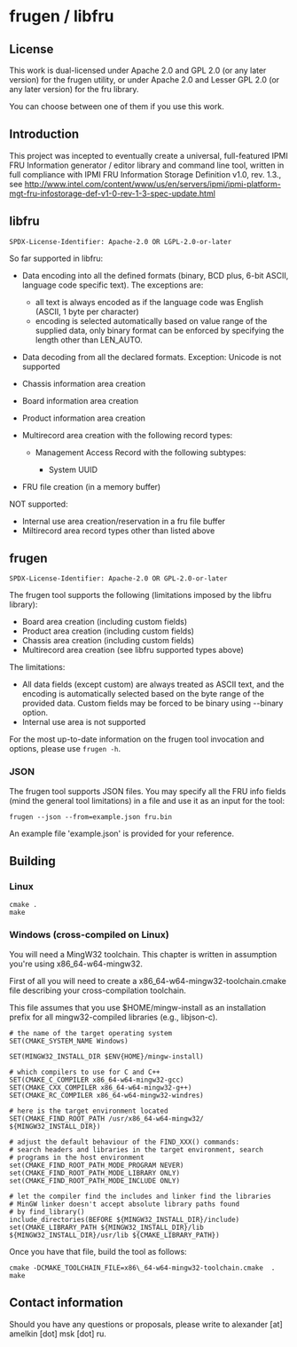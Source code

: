 # frugen / libfru

## License

This work is dual-licensed under Apache 2.0 and GPL 2.0 (or any later version)
for the frugen utility, or under Apache 2.0 and Lesser GPL 2.0 (or any later version)
for the fru library.

You can choose between one of them if you use this work.

## Introduction

This project was incepted to eventually create a universal, full-featured IPMI
FRU Information generator / editor library and command line tool, written in
full compliance with IPMI FRU Information Storage Definition v1.0, rev. 1.3., see
http://www.intel.com/content/www/us/en/servers/ipmi/ipmi-platform-mgt-fru-infostorage-def-v1-0-rev-1-3-spec-update.html

## libfru

`SPDX-License-Identifier: Apache-2.0 OR LGPL-2.0-or-later`

So far supported in libfru:

  * Data encoding into all the defined formats (binary, BCD plus, 6-bit ASCII, language code specific text).
    The exceptions are:

    * all text is always encoded as if the language code was English (ASCII, 1 byte per character)
    * encoding is selected automatically based on value range of the supplied data, only binary format
      can be enforced by specifying the length other than LEN_AUTO.

  * Data decoding from all the declared formats.
    Exception: Unicode is not supported

  * Chassis information area creation
  * Board information area creation
  * Product information area creation
  * Multirecord area creation with the following record types:

    * Management Access Record with the following subtypes:

      * System UUID

  * FRU file creation (in a memory buffer)

NOT supported:

  * Internal use area creation/reservation in a fru file buffer
  * Miltirecord area record types other than listed above

## frugen

`SPDX-License-Identifier: Apache-2.0 OR GPL-2.0-or-later`

The frugen tool supports the following (limitations imposed by the libfru library):

  * Board area creation (including custom fields)
  * Product area creation (including custom fields)
  * Chassis area creation (including custom fields)
  * Multirecord area creation (see libfru supported types above)

The limitations:

  * All data fields (except custom) are always treated as ASCII text, and the encoding
    is automatically selected based on the byte range of the provided data. Custom fields
    may be forced to be binary using --binary option.
  * Internal use area is not supported

For the most up-to-date information on the frugen tool invocation and options, please
use `frugen -h`.

### JSON

The frugen tool supports JSON files. You may specify all the FRU info fields (mind the
general tool limitations) in a file and use it as an input for the tool:

    frugen --json --from=example.json fru.bin

An example file 'example.json' is provided for your reference.

## Building

### Linux

    cmake .
    make

### Windows (cross-compiled on Linux)

You will need a MingW32 toolchain. This chapter is written in assumption you're
using x86\_64-w64-mingw32.

First of all you will need to create a x86\_64-w64-mingw32-toolchain.cmake
file describing your cross-compilation toolchain.

This file assumes that you use $HOME/mingw-install as an installation prefix
for all mingw32-compiled libraries (e.g., libjson-c).

    # the name of the target operating system
    SET(CMAKE_SYSTEM_NAME Windows)

    SET(MINGW32_INSTALL_DIR $ENV{HOME}/mingw-install)

    # which compilers to use for C and C++
    SET(CMAKE_C_COMPILER x86_64-w64-mingw32-gcc)
    SET(CMAKE_CXX_COMPILER x86_64-w64-mingw32-g++)
    SET(CMAKE_RC_COMPILER x86_64-w64-mingw32-windres)

    # here is the target environment located
    SET(CMAKE_FIND_ROOT_PATH /usr/x86_64-w64-mingw32/ ${MINGW32_INSTALL_DIR})

    # adjust the default behaviour of the FIND_XXX() commands:
    # search headers and libraries in the target environment, search 
    # programs in the host environment
    set(CMAKE_FIND_ROOT_PATH_MODE_PROGRAM NEVER)
    set(CMAKE_FIND_ROOT_PATH_MODE_LIBRARY ONLY)
    set(CMAKE_FIND_ROOT_PATH_MODE_INCLUDE ONLY)

    # let the compiler find the includes and linker find the libraries
    # MinGW linker doesn't accept absolute library paths found
    # by find_library()
    include_directories(BEFORE ${MINGW32_INSTALL_DIR}/include)
    set(CMAKE_LIBRARY_PATH ${MINGW32_INSTALL_DIR}/lib ${MINGW32_INSTALL_DIR}/usr/lib ${CMAKE_LIBRARY_PATH})

Once you have that file, build the tool as follows:

    cmake -DCMAKE_TOOLCHAIN_FILE=x86\_64-w64-mingw32-toolchain.cmake  .
    make

## Contact information

Should you have any questions or proposals, please write to alexander [at] amelkin [dot] msk [dot] ru.
